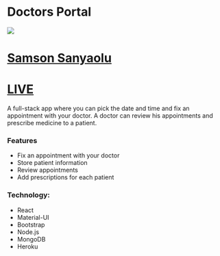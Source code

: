# Doctors Portal 
![](https://i.ibb.co/0GhNLPk/image.png)

# [Samson Sanyaolu](https://react.sosarena.com)

# [LIVE](https://doctori.netlify.app/)

A full-stack app where you can pick the date and time and fix an appointment with your doctor. A doctor can review his appointments and prescribe medicine to a patient.

### Features
- Fix an appointment with your doctor
- Store patient information
- Review appointments
- Add prescriptions for each patient

### Technology:
- React
- Material-UI
- Bootstrap
- Node.js
- MongoDB
- Heroku
